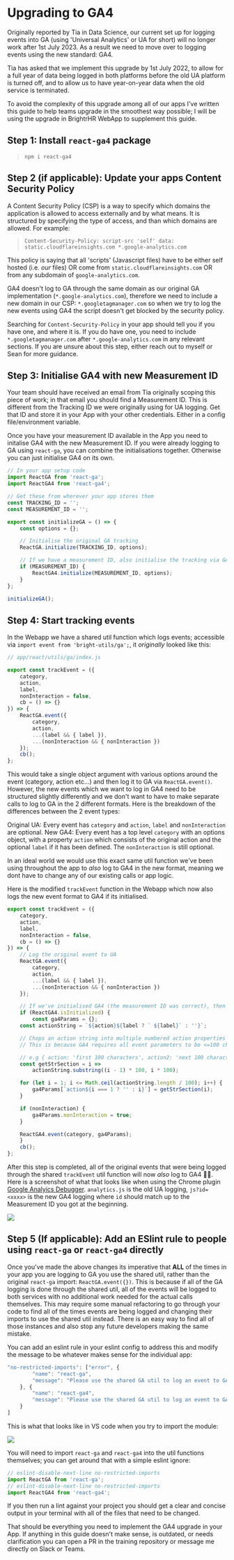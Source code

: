 # Upgrading to GA4

Originally reported by Tia in Data Science, our current set up for logging events into GA (using 'Universal Analytics' or UA for short) will no longer work after 1st July 2023. As a result we need to move over to logging events using the new standard: GA4.

Tia has asked that we implement this upgrade by 1st July 2022, to allow for a full year of data being logged in both platforms before the old UA platform is turned off, and to allow us to have year-on-year data when the old service is terminated.

To avoid the complexity of this upgrade among all of our apps I've written this guide to help teams upgrade in the smoothest way possible; I will be using the upgrade in BrightrHR WebApp to supplement this guide.

## Step 1: Install `react-ga4` package

> `npm i react-ga4`

## Step 2 (if applicable): Update your apps Content Security Policy

A Content Security Policy (CSP) is a way to specify which domains the application is allowed to access externally and by what means. It is structured by specifying the type of access, and than which domains are allowed. For example:

> `Content-Security-Policy: script-src 'self' data: static.cloudflareinsights.com *.google-analytics.com`

This policy is saying that all 'scripts' (Javascript files) have to be either self hosted (i.e. *our* files) OR come from `static.cloudflareinsights.com` OR from any subdomain of `google-analytics.com`.

GA4 doesn't log to GA through the same domain as our original GA implementation (`*.google-analytics.com`), therefore we need to include a new domain in our CSP: `*.googletagmanager.com` so when we try to log the new events using GA4 the script doesn't get blocked by the security policy.

Searching for `Content-Security-Policy` in your app should tell you if you have one, and where it is. If you do have one, you need to include `*.googletagmanager.com` after `*.google-analytics.com` in any relevant sections. If you are unsure about this step, either reach out to myself or Sean for more guidance.

## Step 3: Initialise GA4 with new Measurement ID

Your team should have received an email from Tia originally scoping this piece of work; in that email you should find a Measurement ID. This is different from the Tracking ID we were originally using for UA logging. Get that ID and store it in your App with your other credentials. Either in a config file/environment variable.

Once you have your measurement ID available in the App you need to initalise GA4 with the new Measurement ID. If you were already logging to GA using `react-ga`, you can combine the initialisations together. Otherwise you can just initialise GA4 on its own.

```js
// In your app setup code
import ReactGA from 'react-ga';
import ReactGA4 from 'react-ga4';

// Get these from wherever your app stores them
const TRACKING_ID = '';
const MEASUREMENT_ID = '';

export const initializeGA = () => {
    const options = {};

    // Initialise the original GA tracking
	ReactGA.initialize(TRACKING_ID, options);

    // If we have a measurement ID, also initialise the tracking via GA4
	if (MEASUREMENT_ID) {
		ReactGA4.initialize(MEASUREMENT_ID, options);
	}
};

initializeGA();
```

## Step 4: Start tracking events

In the Webapp we have a shared util function which logs events; accessible via `import event from 'bright-utils/ga';`, it *originally* looked like this:

```js
// app/react/utils/ga/index.js

export const trackEvent = ({
	category,
	action,
	label,
	nonInteraction = false,
	cb = () => {}
}) => {
	ReactGA.event({
		category,
		action,
		...(label && { label }),
		...(nonInteraction && { nonInteraction })
	});
    cb();
};
```

This would take a single object argument with various options around the event (category, action etc...) and then log it to GA via `ReactGA.event()`. However, the new events which we want to log in GA4 need to be structured slightly differently and we don't want to have to make separate calls to log to GA in the 2 different formats. Here is the breakdown of the differences between the 2 event types:

Original UA: Every event has `category` and `action`, `label` and `nonInteraction` are optional.
New GA4: Every event has a top level `category` with an options object, with a property `action` which consists of the original action and the optional `label` if it has been defined. The `nonInteraction` is still optional.

In an ideal world we would use this exact same util function we've been using throughout the app to *also* log to GA4 in the new format, meaning we dont have to change any of our existing calls or app logic.

Here is the modified `trackEvent` function in the Webapp which now also logs the new event format to GA4 if its initialised.

```js
export const trackEvent = ({
	category,
	action,
	label,
	nonInteraction = false,
	cb = () => {}
}) => {
	// Log the original event to UA
    ReactGA.event({
		category,
		action,
		...(label && { label }),
		...(nonInteraction && { nonInteraction })
	});

    // If we've initialised GA4 (the measurement ID was correct), then also log to GA4 using the new format of events
    if (ReactGA4.isInitialized) {
    	const ga4Params = {};
	const actionString = `${action}${label ? ` ${label}` : ''}`;

	// Chops an action string into multiple numbered action properties of 100 characters each
	// This is because GA4 requires all event parameters to be <=100 characters in length

	// e.g { action: 'first 100 characters', action2: 'next 100 characters' }
	const getStrSection = i =>
		actionString.substring((i - 1) * 100, i * 100);

	for (let i = 1; i <= Math.ceil(actionString.length / 100); i++) {
		ga4Params[`action${i === 1 ? '' : i}`] = getStrSection(i);
	}

	if (nonInteraction) {
		ga4Params.nonInteraction = true;
	}

	ReactGA4.event(category, ga4Params);
    }
    cb();
};
```

After this step is completed, all of the original events that were being logged through the shared `trackEvent` util function will now *also* log to GA4 🎉🎉. Here is a screenshot of what that looks like when using the Chrome plugin [Google Analyics Debugger](https://chrome.google.com/webstore/detail/google-analytics-debugger/jnkmfdileelhofjcijamephohjechhna). `analytics.js` is the old UA logging, `js?id=<xxxx>` is the new GA4 logging where `id` should match up to the Measurement ID you got at the beginning.

![](https://user-images.githubusercontent.com/6953549/172587968-b8ea442f-8ed3-472b-927c-2710bcbab4e7.png)

## Step 5 (If applicable): Add an ESlint rule to people using `react-ga` or `react-ga4` directly

Once you've made the above changes its imperative that **ALL** of the times in your app you are logging to GA you use the shared util, rather than the original `react-ga` import: `ReactGA.event({})`. This is because if all of the GA logging is done through the shared util, all of the events will be logged to both services with no additional work needed for the actual calls themselves. This may require some manual refactoring to go through your code to find all of the times events are being logged and changing their imports to use the shared util instead. There is an easy way to find all of those instances and also stop any future developers making the same mistake.

You can add an eslint rule in your eslint config to address this and modify the message to be whatever makes sense for the individual app: 

```js
"no-restricted-imports": ["error", {
        "name": "react-ga",
        "message": "Please use the shared GA util to log an event to GA; it logs the event in multiple places. `import event from 'bright-utils/ga';`"
    }, {
        "name": "react-ga4",
        "message": "Please use the shared GA util to log an event to GA; it logs the event in multiple places. `import event from 'bright-utils/ga';`"
    }
]
```

This is what that looks like in VS code when you try to import the module:

![](https://user-images.githubusercontent.com/6953549/172587892-b83ba180-f00b-46a0-9360-b819a256294c.png)

You will need to import `react-ga` and `react-ga4` into the util functions themselves; you can get around that with a simple eslint ignore:

```js
// eslint-disable-next-line no-restricted-imports
import ReactGA from 'react-ga';
// eslint-disable-next-line no-restricted-imports
import ReactGA4 from 'react-ga4';
```

If you then run a lint against your project you should get a clear and concise output in your terminal with all of the files that need to be changed.

That should be everything you need to implement the GA4 upgrade in your App. If anything in this guide doesn't make sense, is outdated, or needs clarification you can open a PR in the training repository or message me directly on Slack or Teams.

